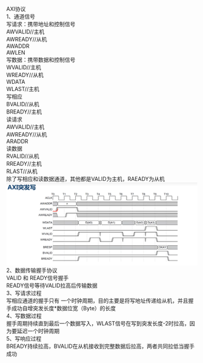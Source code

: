 AXI协议  
1、通道信号  
写请求：携带地址和控制信号  
AWVALID//主机  
AWREADY//从机  
AWADDR  
AWLEN  
写数据：携带数据和控制信号  
WVALID//主机  
WREADY//从机  
WDATA  
WLAST//主机  
写相应  
BVALID//从机  
BREADY//主机  
读请求  
AWVALID//主机  
AWREADY//从机  
ARADDR  
读数据  
RVALID//从机  
RREADY//主机  
RLAST//从机  
除了写相应和读数据通道，其他都是VALID为主机，RAEADY为从机  
![1.png](./figure/1.png)  
2、数据传输握手协议  
VALID 和 READY信号握手  
READY信号等待VALID拉高后传输数据  
3、写请求过程  
写相应通道的握手只有 一个时钟周期，目的主要是将写地址传递给从机，并且握手成功自增突发长度*数据位宽（Byte）的长度  
4、写数据过程  
握手周期持续直到最后一个数据写入，WLAST信号在写到突发长度-2时拉高，因为要延迟一个时钟周期  
5、写响应过程  
BREADY持续拉高，BVALID在从机接收到完整数据后拉高，两者共同拉低当握手成功  


